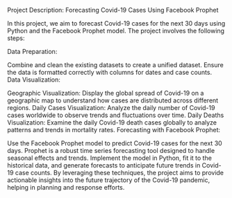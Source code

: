 Project Description: Forecasting Covid-19 Cases Using Facebook Prophet

In this project, we aim to forecast Covid-19 cases for the next 30 days using Python and the Facebook Prophet model. The project involves the following steps:

Data Preparation:

Combine and clean the existing datasets to create a unified dataset.
Ensure the data is formatted correctly with columns for dates and case counts.
Data Visualization:

Geographic Visualization: Display the global spread of Covid-19 on a geographic map to understand how cases are distributed across different regions.
Daily Cases Visualization: Analyze the daily number of Covid-19 cases worldwide to observe trends and fluctuations over time.
Daily Deaths Visualization: Examine the daily Covid-19 death cases globally to analyze patterns and trends in mortality rates.
Forecasting with Facebook Prophet:

Use the Facebook Prophet model to predict Covid-19 cases for the next 30 days. Prophet is a robust time series forecasting tool designed to handle seasonal effects and trends.
Implement the model in Python, fit it to the historical data, and generate forecasts to anticipate future trends in Covid-19 case counts.
By leveraging these techniques, the project aims to provide actionable insights into the future trajectory of the Covid-19 pandemic, helping in planning and response efforts.
